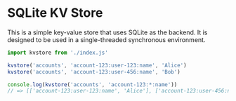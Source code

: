 SQLite KV Store
===============

This is a simple key-value store that uses SQLite as the backend.
It is designed to be used in a single-threaded synchronous environment.


```js
import kvstore from './index.js'

kvstore('accounts', 'account-123:user-123:name', 'Alice')
kvstore('accounts', 'account-123:user-456:name', 'Bob')

console.log(kvstore('accounts', 'account-123:*:name'))
// => [['account-123:user-123:name', 'Alice'], ['account-123:user-456:name', 'Bob']]
```

